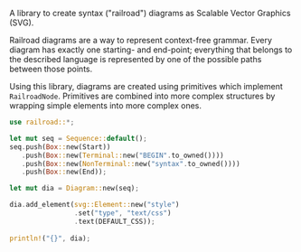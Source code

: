 A library to create syntax ("railroad") diagrams as Scalable Vector Graphics (SVG).

Railroad diagrams are a way to represent context-free grammar. Every diagram has exactly one starting- and end-point; everything that belongs to the described language is represented by one of the possible paths between those points.

Using this library, diagrams are created using primitives which implement `RailroadNode`. Primitives are combined into more complex structures by wrapping simple elements into more complex ones.


```rust
use railroad::*;

let mut seq = Sequence::default();
seq.push(Box::new(Start))
   .push(Box::new(Terminal::new("BEGIN".to_owned())))
   .push(Box::new(NonTerminal::new("syntax".to_owned())))
   .push(Box::new(End));

let mut dia = Diagram::new(seq);

dia.add_element(svg::Element::new("style")
                .set("type", "text/css")
                .text(DEFAULT_CSS));
                
println!("{}", dia);
````
